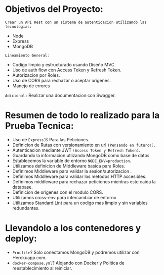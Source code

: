 # Objetivos del Proyecto:
`Crear un API Rest con un sistema de autenticacion utilizando las tecnologias:`
- Node
- Express
- MongoDB

`Lineamiento General:`
- Codigo limpio y estructurado usando Diseño MVC.
- Uso de auth flow con Access Token y Refresh Token.
- Autorizacion por Roles.
- Uso de CORS para rechazar o aceptar origenes.
- Manejo de errores

`Adicional:` Realizar una documentacion con Swagger.



# Resumen de todo lo realizado para la Prueba Tecnica:
* Uso de `ExpressJS` Para las Peticiones.
* Definicion de Rutas con versionamiento en url `(Pensando en futuro!)`.
* Autenticacion mediante JWT `(Access Token y Refresh Token)`.
* Guardando la informacion utlizando MongoDB como base de datos.
* Establecemos la variable de entorno `NODE_ENV=production`.
* Utilizamos definicion de Middleware basica para Roles.
* Definimos Middleware para validar la sesion/autorizacion .
* Definimos Middleware para validar los metodos HTTP accesibles.
* Definimos middleware para rechazar peticiones mientras este caida la database.
* Definicion de origenes con el modulo CORS.
* Utilizamos cross-env para intercambiar de entorno.
* Utilizamos Standard Lint para un codigo mas limpio y sin variables redundantes.


# Llevandolo a los contenedores y deploy:
* `Procfile`? Solo conectamos MongoDB y podremos utilizar con Herokuapp.com.
* `docker-compose.yml`? Alojando con Docker y Politica de reestablecimiento al reiniciar.
